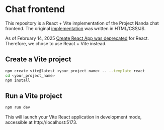 # Chat frontend

This repository is a React + Vite implementation of the Project Nanda chat frontend. The original [implementation](https://github.com/projnanda/chat-frontend) was written in HTML/CSS/JS.

As of February 14, 2025 [Create React App was deprecated]( https://react.dev/blog/2025/02/14/sunsetting-create-react-app) for React. Therefore, we chose to use React + Vite instead.

## Create a Vite project
```bash
npm create vite@latest <your_project_name> -- --template react
cd <your_project_name>
npm install
```

## Run a Vite project
```bash
npm run dev
```

This will launch your Vite React application in development mode, accessible at http://localhost:5173.
